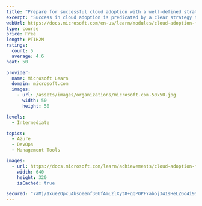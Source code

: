 ```yaml
---
title: "Prepare for successful cloud adoption with a well-defined strategy"
excerpt: "Success in cloud adoption is predicated by a clear strategy that helps the team understand executive direction and regularly measure progress. This module will help capture the cloud adoption strategy needed to drive your success."
webUrl: https://docs.microsoft.com/en-us/learn/modules/cloud-adoption-framework-strategy/
type: course
price: Free
length: PT1H2M
ratings:
  count: 5
  average: 4.6
heat: 50

provider:
  name: Microsoft Learn
  domain: microsoft.com
  images:
    - url: /assets/images/organizations/microsoft.com-50x50.jpg
      width: 50
      height: 50

levels:
  - Intermediate

topics:
  - Azure
  - DevOps
  - Management Tools

images:
  - url: https://docs.microsoft.com/learn/achievements/cloud-adoption-framework-strategy-social.png
    width: 640
    height: 320
    isCached: true

secured: "7aMj/1xueZOpxuAbsoeenf30UfAmLzlXyt8+gqPOPFYaboj341sHeLZGo4i9SS93Ct0mzy+ZM9XohKwW1mgzGpwuBJ6OayDWVQt4G3mjXZu9ZMm09LoV1fvQkS+Uy6P07AJeMRgdWI50kekZxvQY3gwZ/6uTiMqPO4lpTVP8nWqiawpGu3QEHrdIZCGTDCAiidynDEezQQM6XWPhx78jLcZ8UiMHqWAmBKQaK9+o+Noj9GWnDtUhRjskwQEeGKWkl8p3Y1SOk4FTM3ilEPVPXioy+w0Yjvllt1eTWpe5B+oP7ZJjg3yzaMSN1mJpkBMg4RKOIxCYRZmgiTGgKPCvcr5t3+IV5hV9fh3NR/NqZ9QeSdUDMDkCKR8YqJFc/LE/v5K+Jl9bKFvgcNVsliI3KGWWV8QMvp92P/cRU3UgDUM=;YbXC5bRrSPpdF6hPuYcg0A=="
---
```


